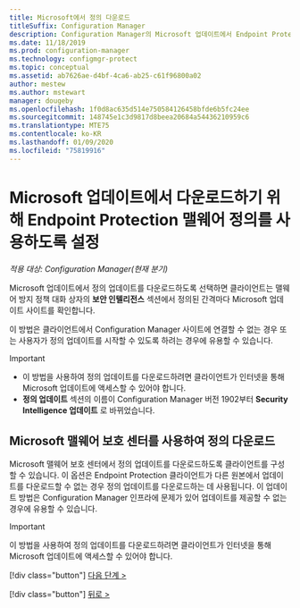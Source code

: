 ```yaml
---
title: Microsoft에서 정의 다운로드
titleSuffix: Configuration Manager
description: Configuration Manager의 Microsoft 업데이트에서 Endpoint Protection 맬웨어 정의 다운로드를 사용하도록 설정하는 방법을 알아봅니다.
ms.date: 11/18/2019
ms.prod: configuration-manager
ms.technology: configmgr-protect
ms.topic: conceptual
ms.assetid: ab7626ae-d4bf-4ca6-ab25-c61f96800a02
author: mestew
ms.author: mstewart
manager: dougeby
ms.openlocfilehash: 1f0d8ac635d514e750584126458bfde6b5fc24ee
ms.sourcegitcommit: 148745e1c3d9817d8beea20684a54436210959c6
ms.translationtype: MTE75
ms.contentlocale: ko-KR
ms.lasthandoff: 01/09/2020
ms.locfileid: "75819916"
---
```

# <a name="enable-endpoint-protection-malware-definitions-to-download-from-microsoft-updates"></a>Microsoft 업데이트에서 다운로드하기 위해 Endpoint Protection 맬웨어 정의를 사용하도록 설정

*적용 대상: Configuration Manager(현재 분기)*

Microsoft 업데이트에서 정의 업데이트를 다운로드하도록 선택하면 클라이언트는 맬웨어 방지 정책 대화 상자의 **보안 인텔리전스** 섹션에서 정의된 간격마다 Microsoft 업데이트 사이트를 확인합니다.

 이 방법은 클라이언트에서 Configuration Manager 사이트에 연결할 수 없는 경우 또는 사용자가 정의 업데이트를 시작할 수 있도록 하려는 경우에 유용할 수 있습니다.

> [!IMPORTANT]
> - 이 방법을 사용하여 정의 업데이트를 다운로드하려면 클라이언트가 인터넷을 통해 Microsoft 업데이트에 액세스할 수 있어야 합니다.
> - **정의 업데이트** 섹션의 이름이 Configuration Manager 버전 1902부터 **Security Intelligence 업데이트** 로 바뀌었습니다.

## <a name="using-the-microsoft-malware-protection-center-to-download-definitions"></a>Microsoft 맬웨어 보호 센터를 사용하여 정의 다운로드
 Microsoft 맬웨어 보호 센터에서 정의 업데이트를 다운로드하도록 클라이언트를 구성할 수 있습니다. 이 옵션은 Endpoint Protection 클라이언트가 다른 원본에서 업데이트를 다운로드할 수 없는 경우 정의 업데이트를 다운로드하는 데 사용됩니다. 이 업데이트 방법은 Configuration Manager 인프라에 문제가 있어 업데이트를 제공할 수 없는 경우에 유용할 수 있습니다.

> [!IMPORTANT]
>  이 방법을 사용하여 정의 업데이트를 다운로드하려면 클라이언트가 인터넷을 통해 Microsoft 업데이트에 액세스할 수 있어야 합니다.
> 
> 
> [!div class="button"]
> [다음 단계 >](endpoint-antimalware-policies.md)
> 
> [!div class="button"]
> [뒤로 >](endpoint-configure-alerts.md)
